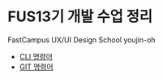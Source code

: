 # FUS13기 개발 수업 정리
FastCampus UX/UI Design School
youjin-oh
* [CLI 명령어](md/CLI.md)
* [GIT 명령어](md/GIT.md)
